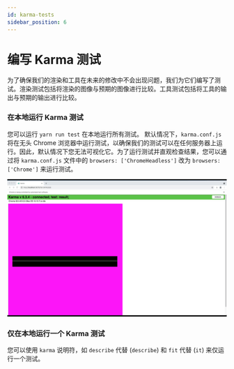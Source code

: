 ```yaml
---
id: karma-tests
sidebar_position: 6
---
```


# 编写 Karma 测试

为了确保我们的渲染和工具在未来的修改中不会出现问题，我们为它们编写了测试。渲染测试包括将渲染的图像与预期的图像进行比较。工具测试包括将工具的输出与预期的输出进行比较。

### 在本地运行 Karma 测试

您可以运行 `yarn run test` 在本地运行所有测试。
默认情况下，`karma.conf.js` 将在无头 Chrome 浏览器中运行测试，以确保我们的测试可以在任何服务器上运行。因此，默认情况下您无法可视化它。为了运行测试并直观检查结果，您可以通过将 `karma.conf.js` 文件中的 `browsers: ['ChromeHeadless']` 改为 `browsers: ['Chrome']` 来运行测试。

![renderingTests](../assets/tests.gif)

### 仅在本地运行一个 Karma 测试

您可以使用 `karma` 说明符，如 `describe` 代替 (`describe`) 和 `fit` 代替 (`it`) 来仅运行一个测试。